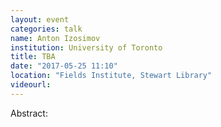```yaml
---
layout: event
categories: talk
name: Anton Izosimov
institution: University of Toronto
title: TBA
date: "2017-05-25 11:10"
location: "Fields Institute, Stewart Library"
videourl: 
---
```

Abstract:
